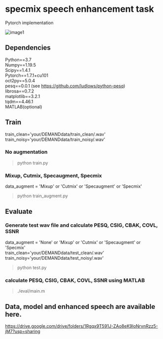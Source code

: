 # specmix speech enhancement task
Pytorch implementation 

![image1](./speech_enhancement/image/model.jpg)


## Dependencies
Python==3.7  
Numpy==1.19.5  
Scipy==1.4.1  
Pytorch==1.7.1+cu101  
oct2py==5.0.4  
pesq==0.0.1 (see https://github.com/ludlows/python-pesq)  
librosa==0.7.2  
matplotlib==3.2.1  
tqdm==4.46.1  
MATLAB(optional)  

## Train

train_clean='your/DEMANDdata/train_clean/.wav'  
train_noisy='your/DEMANDdata/train_noisy/.wav'  

### No augmentation
> python train.py

### Mixup, Cutmix, Specaugment, Specmix
data_augment = 'Mixup' or 'Cutmix' or 'Specaugment' or 'Specmix'  
> python train_augment.py

## Evaluate
### Generate test wav file and calculate PESQ, CSIG, CBAK, COVL, SSNR
data_augment = 'None' or 'Mixup' or 'Cutmix' or 'Specaugment' or 'Specmix'  
train_clean='your/DEMANDdata/test_clean/.wav'  
train_noisy='your/DEMANDdata/test_noisy/.wav' 
> python test.py
### calculate PESQ, CSIG, CBAK, COVL, SSNR using MATLAB
> ./eval/main.m
## Data, model and enhanced speech are available here.

https://drive.google.com/drive/folders/1Rgqx9T591J-ZAo8eK9loNrvnRzz5-jM7?usp=sharing
